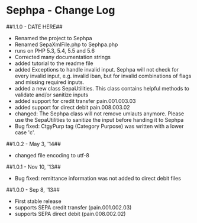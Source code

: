 Sephpa - Change Log
===============

##1.1.0 - DATE HERE##
- Renamed the project to Sephpa
- Renamed SepaXmlFile.php to Sephpa.php
- runs on PHP 5.3, 5.4, 5.5 and 5.6
- Corrected many documentation strings
- added tutorial to the readme file
- added Exceptions to handle invalid input. Sephpa will not check for every invalid input, e.g.
invalid iban, but for invalid combinations of flags and missing required inputs.
- added a new class SepaUtilities. This class contains helpful methods to validate
and/or sanitize inputs
- added support for credit transfer pain.001.003.03
- added support for direct debit pain.008.003.02
- changed: The Sephpa class will not remove umlauts anymore. Please use the SepaUtilities to
sanitize the input before handing it to Sephpa
- Bug fixed: CtgyPurp tag (Category Purpose) was written with a lower case 'c'.


##1.0.2 - May 3, '14##
- changed file encoding to utf-8

##1.0.1 - Nov 10, '13##
- Bug fixed: remittance information was not added to direct debit files

##1.0.0 - Sep 8, '13##
- First stable release
- supports SEPA credit transfer (pain.001.002.03)
- supports SEPA direct debit (pain.008.002.02)

